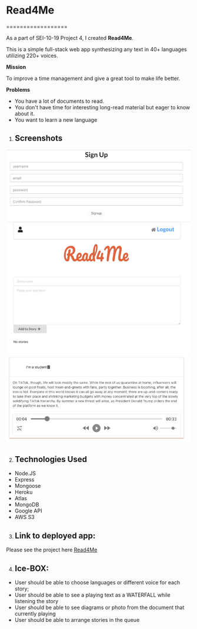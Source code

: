 # Read4Me
==================

As a part of SEI-10-19 Project 4, I created **Read4Me**.

This is a simple full-stack web app synthesizing any text in 40+ languages utilizing 220+ voices. 

**Mission**

To improve a time management and give a great tool to make life better.

**Problems**


* You have a lot of documents to read. 
* You don't have time for interesting long-read material but eager to know about it.
* You want to learn a new language 
 


1. ## Screenshots

!["PrintScreen"](src/utils/img/prntscrn3.png)
!["PrintScreen"](src/utils/img/prntscrn.png)
!["PrintScreen"](src/utils/img/prntscrn2.png)


2. ## Technologies Used
* Node.JS
* Express
* Mongoose
* Heroku
* Atlas
* MongoDB
* Google API
* AWS S3

3. ## Link to deployed app:
Please see the project here [Read4Me](https://read4me.herokuapp.com)


4. ## Ice-BOX: 

* User should be able to choose languages or different voice for each story;
* User should be able to see a playing text as a WATERFALL while listening the story
* User should be able to see diagrams or photo from the document that currently playing 
* User should be able to arrange stories in the queue
